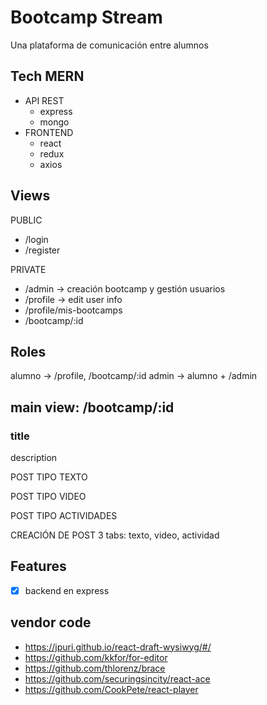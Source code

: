 # Bootcamp Stream

Una plataforma de comunicación entre alumnos

## Tech MERN

- API REST
  - express
  - mongo
- FRONTEND
  - react
  - redux
  - axios

## Views

PUBLIC

- /login
- /register

PRIVATE

- /admin ->  creación bootcamp y gestión usuarios
- /profile  -> edit user info
- /profile/mis-bootcamps
- /bootcamp/:id


## Roles

alumno -> /profile, /bootcamp/:id
admin ->  alumno + /admin

## main view: /bootcamp/:id

###  title
description

POST TIPO TEXTO

POST TIPO VIDEO

POST TIPO ACTIVIDADES

CREACIÓN DE POST
        3 tabs: texto, video, actividad

## Features

- [x] backend en express


##  vendor code

- https://jpuri.github.io/react-draft-wysiwyg/#/
- https://github.com/kkfor/for-editor
- https://github.com/thlorenz/brace
- https://github.com/securingsincity/react-ace
- https://github.com/CookPete/react-player